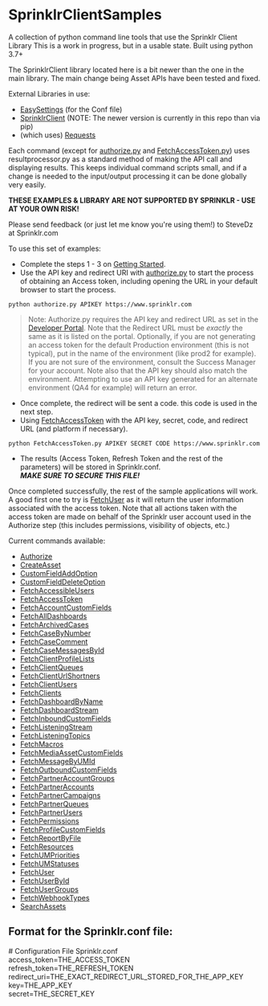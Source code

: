 # SprinklrClientSamples
A collection of python command line tools that use the Sprinklr Client Library
This is a work in progress, but in a usable state.
Built using python 3.7+

The SprinklrClient library located here is a bit newer than the one in the main library. The main change being Asset APIs have been tested and fixed.

External Libraries in use: 
- [EasySettings](https://libraries.io/pypi/EasySettings) (for the Conf file)
- [SprinklrClient](https://libraries.io/pypi/SprinklrClient) (NOTE: The newer version is currently in this repo than via pip)
- (which uses) [Requests](https://libraries.io/pypi/requests)

Each command (except for [authorize.py](authorize.py) and [FetchAccessToken.py](FetchAccessToken.py)) uses resultprocessor.py as a standard method of making the API call and displaying results. This keeps individual command scripts small, and if a change is needed to the input/output processing it can be done globally very easily.

**THESE EXAMPLES & LIBRARY ARE NOT SUPPORTED BY SPRINKLR - USE AT YOUR OWN RISK!**

Please send feedback (or just let me know you're using them!) to SteveDz at Sprinklr.com

To use this set of examples:
- Complete the steps 1 - 3 on [Getting Started](https://developer.sprinklr.com/docs/read/api_overview/Getting_Started). 
- Use the API key and redirect URI with [authorize.py](authorize.py) to start the process of obtaining an Access token, including opening the URL in your default browser to start the process.

```python authorize.py APIKEY https://www.sprinklr.com```

> Note:
> Authorize.py requires the API key and redirect URL as set in the [Developer Portal](https://developer.sprinklr.com). Note that the Redirect URL must be *_exactly_* the same as it is listed on the portal. Optionally, if you are not generating an access token for the default Production environment (this is not typical), put in the name of the environment (like prod2 for example). If you are not sure of the environment, consult the Success Manager for your account. Note also that the API key should also match the environment. Attempting to use an API key generated for an alternate environment (QA4 for example) will return an error.

- Once complete, the redirect will be sent a code. this code is used in the next step.
- Using [FetchAccessToken](FetchAccessToken.py) with the API key, secret, code, and redirect URL (and platform if necessary).

```python FetchAccessToken.py APIKEY SECRET CODE https://www.sprinklr.com ```

- The results (Access Token, Refresh Token and the rest of the parameters) will be stored in Sprinklr.conf.  
***MAKE SURE TO SECURE THIS FILE!***

Once completed successfully, the rest of the sample applications will work. A good first one to try is [FetchUser](FetchUser.py) as it will return the user information associated with the access token. Note that all actions taken with the access token are made on behalf of the Sprinklr user account used in the Authorize step (this includes permissions, visibility of objects, etc.)

Current commands available:

* [Authorize](authorize.py)
* [CreateAsset](CreateAsset.py) 
* [CustomFieldAddOption](CustomFieldAddOption.py)  
* [CustomFieldDeleteOption](CustomFieldAddOption.py) 
* [FetchAccessibleUsers](FetchAccessibleUsers.py)  
* [FetchAccessToken](FetchAccessToken.py)
* [FetchAccountCustomFields](FetchAccountCustomFields.py)  
* [FetchAllDashboards](FetchAllDashboards.py)  
* [FetchArchivedCases](FetchArchivedCases.py)  
* [FetchCaseByNumber](FetchCaseByNumber.py)  
* [FetchCaseComment](FetchCaseComment.py)  
* [FetchCaseMessagesById](FetchCaseMessagesById.py)  
* [FetchClientProfileLists](FetchClientProfileLists.py)  
* [FetchClientQueues](FetchClientQueues.py)  
* [FetchClientUrlShortners](FetchClientUrlShortners.py)  
* [FetchClientUsers](FetchClientUsers.py)  
* [FetchClients](FetchClients.py)  
* [FetchDashboardByName](FetchDashboardByName.py)  
* [FetchDashboardStream](FetchDashboardStream.py)  
* [FetchInboundCustomFields](FetchInboundCustomFields.py)  
* [FetchListeningStream](FetchListeningStream.py)  
* [FetchListeningTopics](FetchListeningTopics.py)  
* [FetchMacros](FetchMacros.py)  
* [FetchMediaAssetCustomFields](FetchMediaAssetCustomFields.py)  
* [FetchMessageByUMId](FetchMessageByUMId.py)  
* [FetchOutboundCustomFields](FetchOutboundCustomFields.py)  
* [FetchPartnerAccountGroups](FetchPartnerAccountGroups.py)  
* [FetchPartnerAccounts](FetchPartnerAccounts.py)  
* [FetchPartnerCampaigns](FetchPartnerCampaigns.py)  
* [FetchPartnerQueues](FetchPartnerQueues.py)  
* [FetchPartnerUsers](FetchPartnerUsers.py)  
* [FetchPermissions](FetchPermissions.py)  
* [FetchProfileCustomFields](FetchProfileCustomFields.py)  
* [FetchReportByFile](FetchReportByFile.py)  
* [FetchResources](FetchResources.py)  
* [FetchUMPriorities](FetchUMPriorities.py)  
* [FetchUMStatuses](FetchUMStatuses.py)  
* [FetchUser](FetchUser.py)  
* [FetchUserById](FetchUserById.py)  
* [FetchUserGroups](FetchUserGroups.py)  
* [FetchWebhookTypes](FetchWebhookTypes.py)  
* [SearchAssets](SearchAssets.py)  

## Format for the Sprinklr.conf file:
\#  Configuration File Sprinklr.conf  
access_token=THE_ACCESS_TOKEN   
refresh_token=THE_REFRESH_TOKEN   
redirect_uri=THE_EXACT_REDIRECT_URL_STORED_FOR_THE_APP_KEY   
key=THE_APP_KEY   
secret=THE_SECRET_KEY   
